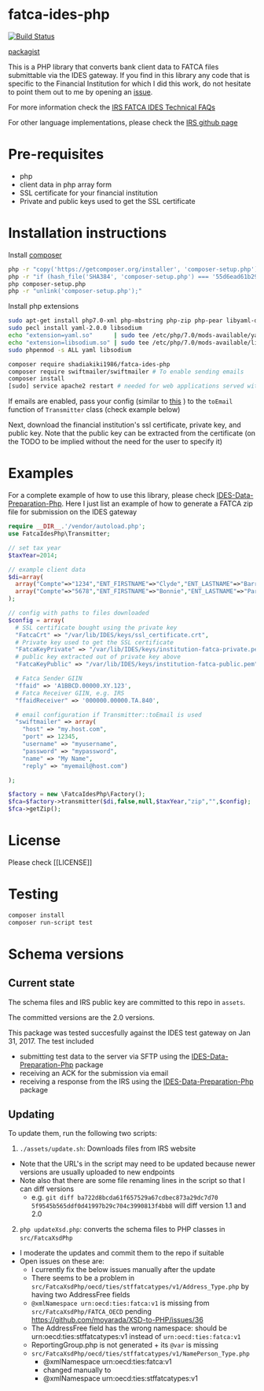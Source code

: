 # fatca-ides-php

[![Build Status](https://travis-ci.org/shadiakiki1986/fatca-ides-php.svg?branch=master)](http://travis-ci.org/shadiakiki1986/fatca-ides-php)

[packagist](https://packagist.org/packages/shadiakiki1986/fatca-ides-php)

This is a PHP library that converts bank client data to FATCA files submittable via the IDES gateway.
If you find in this library any code that is specific to the Financial Institution for which I did this work,
do not hesitate to point them out to me by opening an [issue](https://github.com/shadiakiki1986/fatca-ides-php/issues).

For more information check the [IRS FATCA IDES Technical FAQs](http://www.irs.gov/Businesses/Corporations/FATCA-IDES-Technical-FAQs)

For other language implementations, please check the [IRS github page](https://github.com/IRSgov)
 

# Pre-requisites
* php
* client data in php array form
* SSL certificate for your financial institution
* Private and public keys used to get the SSL certificate

# Installation instructions
Install [composer](https://getcomposer.org/download/)
```bash
php -r "copy('https://getcomposer.org/installer', 'composer-setup.php');"
php -r "if (hash_file('SHA384', 'composer-setup.php') === '55d6ead61b29c7bdee5cccfb50076874187bd9f21f65d8991d46ec5cc90518f447387fb9f76ebae1fbbacf329e583e30') { echo 'Installer verified'; } else { echo 'Installer corrupt'; unlink('composer-setup.php'); } echo PHP_EOL;"
php composer-setup.php
php -r "unlink('composer-setup.php');"
```

Install php extensions
```bash
sudo apt-get install php7.0-xml php-mbstring php-zip php-pear libyaml-dev php-dev php-bcmath libsodium-dev
sudo pecl install yaml-2.0.0 libsodium
echo "extension=yaml.so"      | sudo tee /etc/php/7.0/mods-available/yaml.ini
echo "extension=libsodium.so" | sudo tee /etc/php/7.0/mods-available/libsodium.ini
sudo phpenmod -s ALL yaml libsodium

composer require shadiakiki1986/fatca-ides-php
composer require swiftmailer/swiftmailer # To enable sending emails
composer install
[sudo] service apache2 restart # needed for web applications served with apache
```

If emails are enabled, pass your config (similar to [this](http://symfony.com/doc/current/cookbook/email/email.html#configuration) ) to the `toEmail` function of `Transmitter` class (check example below)

Next, download the financial institution's ssl certificate, private key, and public key.
Note that the public key can be extracted from the certificate (on the TODO to be implied without the need for the user to specify it)

# Examples
For a complete example of how to use this library, please check [IDES-Data-Preparation-Php](https://github.com/shadiakiki1986/IDES-Data-Preparation-Php). Here I just list an example of how to generate a FATCA zip file for submission on the IDES gateway

```php
require __DIR__.'/vendor/autoload.php';
use FatcaIdesPhp\Transmitter;

// set tax year
$taxYear=2014;

// example client data
$di=array(
  array("Compte"=>"1234","ENT_FIRSTNAME"=>"Clyde","ENT_LASTNAME"=>"Barrow","ENT_FATCA_ID"=>"123-1234-123","ENT_ADDRESS"=>"Some street somewhere","ResidenceCountry"=>"US","posCur"=>100000000,"cur"=>"USD","ENT_TYPE"=>"Individual"),
  array("Compte"=>"5678","ENT_FIRSTNAME"=>"Bonnie","ENT_LASTNAME"=>"Parker","ENT_FATCA_ID"=>"456-1234-123","ENT_ADDRESS"=>"Dallas, Texas","ResidenceCountry"=>"US","posCur"=>100,"cur"=>"LBP","ENT_TYPE"=>"Individual")
);

// config with paths to files downloaded
$config = array(
  # SSL certificate bought using the private key
  "FatcaCrt" => "/var/lib/IDES/keys/ssl_certificate.crt",
  # Private key used to get the SSL certificate
  "FatcaKeyPrivate" => "/var/lib/IDES/keys/institution-fatca-private.pem",
  # public key extracted out of private key above
  "FatcaKeyPublic" => "/var/lib/IDES/keys/institution-fatca-public.pem",

  # Fatca Sender GIIN
  "ffaid" => 'A1BBCD.00000.XY.123',
  # Fatca Receiver GIIN, e.g. IRS
  "ffaidReceiver" => '000000.00000.TA.840',

  # email configuration if Transmitter::toEmail is used
  "swiftmailer" => array(
    "host" => "my.host.com",
    "port" => 12345,
    "username" => "myusername",
    "password" => "mypassword",
    "name" => "My Name",
    "reply" => "myemail@host.com")

);

$factory = new \FatcaIdesPhp\Factory();
$fca=$factory->transmitter($di,false,null,$taxYear,"zip","",$config);
$fca->getZip();
```

# License
Please check [[LICENSE]]

# Testing
```bash
composer install
composer run-script test
```

# Schema versions
## Current state
The schema files and IRS public key are committed to this repo in `assets`.

The committed versions are the 2.0 versions.

This package was tested succesfully against the IDES test gateway on Jan 31, 2017.
The test included
* submitting test data to the server via SFTP using the [IDES-Data-Preparation-Php](https://github.com/shadiakiki1986/IDES-Data-Preparation-Php) package
* receiving an ACK for the submission via email
* receiving a response from the IRS using the [IDES-Data-Preparation-Php](https://github.com/shadiakiki1986/IDES-Data-Preparation-Php) package

## Updating

To update them, run the following two scripts:
1. `./assets/update.sh`: Downloads files from IRS website
  * Note that the URL's in the script may need to be updated because newer versions are usually uploaded to new endpoints
  * Note also that there are some file renaming lines in the script so that I can diff versions
    * e.g. `git diff ba722d8bcda61f657529a67cdbec873a29dc7d70 5f9545b565ddf0d41997b29c704c3990813f4bb8` will diff version 1.1 and 2.0

2. `php updateXsd.php`: converts the schema files to PHP classes in `src/FatcaXsdPhp`
  * I moderate the updates and commit them to the repo if suitable
  * Open issues on these are:
    * I currently fix the below issues manually after the update
    * There seems to be a problem in `src/FatcaXsdPhp/oecd/ties/stffatcatypes/v1/Address_Type.php` by having two AddressFree fields
    * `@xmlNamespace urn:oecd:ties:fatca:v1` is missing from `src/FatcaXsdPhp/FATCA_OECD` pending https://github.com/moyarada/XSD-to-PHP/issues/36
    * The AddressFree field has the wrong namespace: should be urn:oecd:ties:stffatcatypes:v1 instead of `urn:oecd:ties:fatca:v1`
    * ReportingGroup.php is not generated + its `@var` is missing
    * `src/FatcaXsdPhp/oecd/ties/stffatcatypes/v1/NamePerson_Type.php`
      * @xmlNamespace urn:oecd:ties:fatca:v1
      * changed manually to
      * @xmlNamespace urn:oecd:ties:stffatcatypes:v1
